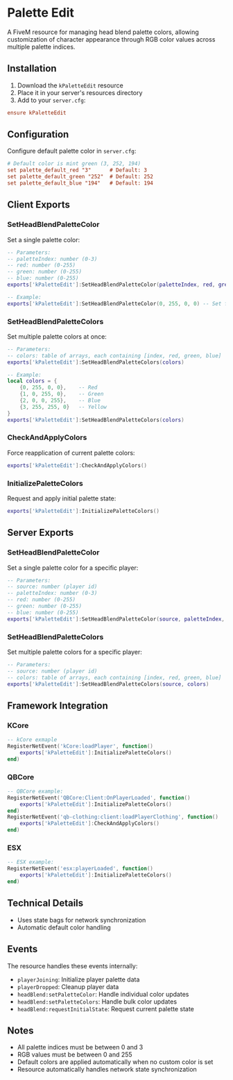 # Palette Edit

A FiveM resource for managing head blend palette colors, allowing customization of character appearance through RGB color values across multiple palette indices.

## Installation

1. Download the `kPaletteEdit` resource
2. Place it in your server's resources directory
3. Add to your `server.cfg`:
```cfg
ensure kPaletteEdit
```
## Configuration

Configure default palette color in `server.cfg`:
```cfg
# Default color is mint green (3, 252, 194)
set palette_default_red "3"      # Default: 3
set palette_default_green "252"  # Default: 252
set palette_default_blue "194"   # Default: 194
```
## Client Exports
### SetHeadBlendPaletteColor
Set a single palette color:

```lua
-- Parameters:
-- paletteIndex: number (0-3)
-- red: number (0-255)
-- green: number (0-255)
-- blue: number (0-255)
exports['kPaletteEdit']:SetHeadBlendPaletteColor(paletteIndex, red, green, blue)

-- Example:
exports['kPaletteEdit']:SetHeadBlendPaletteColor(0, 255, 0, 0) -- Set first palette to red
```
### SetHeadBlendPaletteColors
Set multiple palette colors at once:

```lua
-- Parameters:
-- colors: table of arrays, each containing [index, red, green, blue]
exports['kPaletteEdit']:SetHeadBlendPaletteColors(colors)

-- Example:
local colors = {
    {0, 255, 0, 0},    -- Red
    {1, 0, 255, 0},    -- Green
    {2, 0, 0, 255},    -- Blue
    {3, 255, 255, 0}   -- Yellow
}
exports['kPaletteEdit']:SetHeadBlendPaletteColors(colors)
```

### CheckAndApplyColors
Force reapplication of current palette colors:

```lua
exports['kPaletteEdit']:CheckAndApplyColors()
```
### InitializePaletteColors
Request and apply initial palette state:

```lua
exports['kPaletteEdit']:InitializePaletteColors()
```
## Server Exports
### SetHeadBlendPaletteColor
Set a single palette color for a specific player:

```lua
-- Parameters:
-- source: number (player id)
-- paletteIndex: number (0-3)
-- red: number (0-255)
-- green: number (0-255)
-- blue: number (0-255)
exports['kPaletteEdit']:SetHeadBlendPaletteColor(source, paletteIndex, red, green, blue)
```

### SetHeadBlendPaletteColors
Set multiple palette colors for a specific player:

```lua
-- Parameters:
-- source: number (player id)
-- colors: table of arrays, each containing [index, red, green, blue]
exports['kPaletteEdit']:SetHeadBlendPaletteColors(source, colors)
```

## Framework Integration

### KCore
```lua
-- kCore exmaple
RegisterNetEvent('kCore:loadPlayer', function()
    exports['kPaletteEdit']:InitializePaletteColors()
end)
```
### QBCore
```lua
-- QBCore example:
RegisterNetEvent('QBCore:Client:OnPlayerLoaded', function()
    exports['kPaletteEdit']:InitializePaletteColors()
end)
RegisterNetEvent('qb-clothing:client:loadPlayerClothing', function()
    exports['kPaletteEdit']:CheckAndApplyColors()
end)
```

### ESX
```lua
-- ESX example:
RegisterNetEvent('esx:playerLoaded', function()
    exports['kPaletteEdit']:InitializePaletteColors()
end)
```

## Technical Details
- Uses state bags for network synchronization
- Automatic default color handling

## Events

The resource handles these events internally:
- `playerJoining`: Initialize player palette data
- `playerDropped`: Cleanup player data
- `headBlend:setPaletteColor`: Handle individual color updates
- `headBlend:setPaletteColors`: Handle bulk color updates
- `headBlend:requestInitialState`: Request current palette state

## Notes

- All palette indices must be between 0 and 3
- RGB values must be between 0 and 255
- Default colors are applied automatically when no custom color is set
- Resource automatically handles network state synchronization